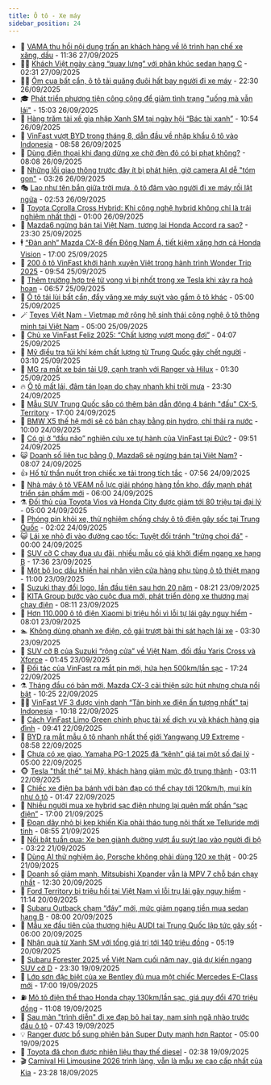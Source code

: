 ```yaml
---
title: Ô tô - Xe máy
sidebar_position: 24
---
```


<!-- dantri-o-to-xe-may:START -->
- 🤡 [VAMA thu hồi nội dung trấn an khách hàng về lộ trình hạn chế xe xăng, dầu](https://dantri.com.vn/o-to-xe-may/vama-thu-hoi-noi-dung-tran-an-khach-hang-ve-lo-trinh-han-che-xe-xang-dau-20250927000642537.htm) - 11:36 27/09/2025
- 🧑‍💻 [Khách Việt ngày càng “quay lưng” với phân khúc sedan hạng C](https://dantri.com.vn/o-to-xe-may/khach-viet-ngay-cang-quay-lung-voi-phan-khuc-sedan-hang-c-20250926170851180.htm) - 02:31 27/09/2025
- 🧑‍💻 [Ôm cua bất cẩn, ô tô tải quăng đuôi hất bay người đi xe máy](https://dantri.com.vn/o-to-xe-may/om-cua-bat-can-o-to-tai-quang-duoi-hat-bay-nguoi-di-xe-may-20250926155034232.htm) - 22:30 26/09/2025
- 🎓 [Phát triển phương tiện công cộng để giảm tình trạng &quot;uống mà vẫn lái&quot;](https://dantri.com.vn/o-to-xe-may/phat-trien-phuong-tien-cong-cong-de-giam-tinh-trang-uong-ma-van-lai-20250926200712553.htm) - 15:03 26/09/2025
- 🌊 [Hàng trăm tài xế gia nhập Xanh SM tại ngày hội “Bác tài xanh”](https://dantri.com.vn/o-to-xe-may/hang-tram-tai-xe-gia-nhap-xanh-sm-tai-ngay-hoi-bac-tai-xanh-20250926173126076.htm) - 10:54 26/09/2025
- 🥷 [VinFast vượt BYD trong tháng 8, dẫn đầu về nhập khẩu ô tô vào Indonesia](https://dantri.com.vn/o-to-xe-may/vinfast-vuot-byd-trong-thang-8-dan-dau-ve-nhap-khau-o-to-vao-indonesia-20250926114034685.htm) - 08:58 26/09/2025
- 🤩 [Dùng điện thoại khi đang dừng xe chờ đèn đỏ có bị phạt không?](https://dantri.com.vn/o-to-xe-may/dung-dien-thoai-khi-dang-dung-xe-cho-den-do-co-bi-phat-khong-20250926114950187.htm) - 08:08 26/09/2025
- 🫶 [Những lỗi giao thông trước đây ít bị phát hiện, giờ camera AI dễ &quot;tóm gọn&quot;](https://dantri.com.vn/o-to-xe-may/nhung-loi-giao-thong-truoc-day-it-bi-phat-hien-gio-camera-ai-de-tom-gon-20250925175957554.htm) - 03:26 26/09/2025
- 🎭 [Lao như tên bắn giữa trời mưa, ô tô đâm vào người đi xe máy rồi lật ngửa](https://dantri.com.vn/o-to-xe-may/lao-nhu-ten-ban-giua-troi-mua-o-to-dam-vao-nguoi-di-xe-may-roi-lat-ngua-20250926083949094.htm) - 02:53 26/09/2025
- 🌁 [Toyota Corolla Cross Hybrid: Khi công nghệ hybrid không chỉ là trải nghiệm nhất thời](https://dantri.com.vn/o-to-xe-may/toyota-corolla-cross-hybrid-khi-cong-nghe-hybrid-khong-chi-la-trai-nghiem-nhat-thoi-20250925163012432.htm) - 01:00 26/09/2025
- 🦩 [Mazda6 ngừng bán tại Việt Nam, tương lai Honda Accord ra sao?](https://dantri.com.vn/o-to-xe-may/mazda6-ngung-ban-tai-viet-nam-tuong-lai-honda-accord-ra-sao-20250925141243880.htm) - 23:30 25/09/2025
- 🕴 [“Đàn anh” Mazda CX-8 đến Đông Nam Á, tiết kiệm xăng hơn cả Honda Vision](https://dantri.com.vn/o-to-xe-may/dan-anh-mazda-cx-8-den-dong-nam-a-tiet-kiem-xang-hon-ca-honda-vision-20250925213659917.htm) - 17:00 25/09/2025
- 🎡 [200 ô tô VinFast khởi hành xuyên Việt trong hành trình Wonder Trip 2025](https://dantri.com.vn/o-to-xe-may/200-o-to-vinfast-khoi-hanh-xuyen-viet-trong-hanh-trinh-wonder-trip-2025-20250925164312950.htm) - 09:54 25/09/2025
- 📝 [Thêm trường hợp trẻ tử vong vì bị nhốt trong xe Tesla khi xảy ra hoả hoạn](https://dantri.com.vn/o-to-xe-may/them-truong-hop-tre-tu-vong-vi-bi-nhot-trong-xe-tesla-khi-xay-ra-hoa-hoan-20250925102500087.htm) - 06:57 25/09/2025
- 🧐 [Ô tô tải lùi bất cẩn, đẩy văng xe máy suýt vào gầm ô tô khác](https://dantri.com.vn/o-to-xe-may/o-to-tai-lui-bat-can-day-vang-xe-may-suyt-vao-gam-o-to-khac-20250925004630927.htm) - 05:00 25/09/2025
- 🪄 [Teyes Việt Nam - Vietmap mở rộng hệ sinh thái công nghệ ô tô thông minh tại Việt Nam](https://dantri.com.vn/o-to-xe-may/teyes-viet-nam-vietmap-mo-rong-he-sinh-thai-cong-nghe-o-to-thong-minh-tai-viet-nam-20250924134856443.htm) - 05:00 25/09/2025
- 🧰 [Chủ xe VinFast Feliz 2025: “Chất lượng vượt mong đợi”](https://dantri.com.vn/o-to-xe-may/chu-xe-vinfast-feliz-2025-chat-luong-vuot-mong-doi-20250925103844407.htm) - 04:07 25/09/2025
- 🚀 [Mỹ điều tra túi khí kém chất lượng từ Trung Quốc gây chết người](https://dantri.com.vn/o-to-xe-may/my-dieu-tra-tui-khi-kem-chat-luong-tu-trung-quoc-gay-chet-nguoi-20250925085300737.htm) - 03:10 25/09/2025
- 💪 [MG ra mắt xe bán tải U9, cạnh tranh với Ranger và Hilux](https://dantri.com.vn/o-to-xe-may/mg-ra-mat-xe-ban-tai-u9-canh-tranh-voi-ranger-va-hilux-20250924155944987.htm) - 01:30 25/09/2025
- 🔥 [Ô tô mất lái, đâm tán loạn do chạy nhanh khi trời mưa](https://dantri.com.vn/o-to-xe-may/o-to-mat-lai-dam-tan-loan-do-chay-nhanh-khi-troi-mua-20250924175849368.htm) - 23:30 24/09/2025
- 🐲 [Mẫu SUV Trung Quốc sắp có thêm bản dẫn động 4 bánh &quot;đấu&quot; CX-5, Territory](https://dantri.com.vn/o-to-xe-may/mau-suv-trung-quoc-sap-co-them-ban-dan-dong-4-banh-dau-cx-5-territory-20250924153835426.htm) - 17:00 24/09/2025
- 🌋 [BMW X5 thế hệ mới sẽ có bản chạy bằng pin hydro, chỉ thải ra nước](https://dantri.com.vn/o-to-xe-may/bmw-x5-the-he-moi-se-co-ban-chay-bang-pin-hydro-chi-thai-ra-nuoc-20250924132713154.htm) - 10:00 24/09/2025
- 🤩 [Có gì ở “đầu não” nghiên cứu xe tự hành của VinFast tại Đức?](https://dantri.com.vn/o-to-xe-may/co-gi-o-dau-nao-nghien-cuu-xe-tu-hanh-cua-vinfast-tai-duc-20250924162712517.htm) - 09:51 24/09/2025
- 😺 [Doanh số liên tục bằng 0, Mazda6 sẽ ngừng bán tại Việt Nam?](https://dantri.com.vn/o-to-xe-may/doanh-so-lien-tuc-bang-0-mazda6-se-ngung-ban-tai-viet-nam-20250924142801887.htm) - 08:07 24/09/2025
- 👍 [Hố tử thần nuốt trọn chiếc xe tải trong tích tắc](https://dantri.com.vn/o-to-xe-may/ho-tu-than-nuot-tron-chiec-xe-tai-trong-tich-tac-20250924142456497.htm) - 07:56 24/09/2025
- 🎃 [Nhà máy ô tô VEAM nỗ lực giải phóng hàng tồn kho, đẩy mạnh phát triển sản phẩm mới](https://dantri.com.vn/o-to-xe-may/nha-may-o-to-veam-no-luc-giai-phong-hang-ton-kho-day-manh-phat-trien-san-pham-moi-20250924114956131.htm) - 06:00 24/09/2025
- ⚗️ [Đối thủ của Toyota Vios và Honda City được giảm tới 80 triệu tại đại lý](https://dantri.com.vn/o-to-xe-may/doi-thu-cua-toyota-vios-va-honda-city-duoc-giam-toi-80-trieu-tai-dai-ly-20250923154406495.htm) - 05:00 24/09/2025
- 🦄 [Phóng pin khỏi xe, thử nghiệm chống cháy ô tô điện gây sốc tại Trung Quốc](https://dantri.com.vn/o-to-xe-may/phong-pin-khoi-xe-thu-nghiem-chong-chay-o-to-dien-gay-soc-tai-trung-quoc-20250924085231265.htm) - 02:02 24/09/2025
- 😺 [Lái xe nhỏ đi vào đường cao tốc: Tuyệt đối tránh &quot;trứng chọi đá&quot;](https://dantri.com.vn/o-to-xe-may/lai-xe-nho-di-vao-duong-cao-toc-tuyet-doi-tranh-trung-choi-da-20250923163852180.htm) - 00:00 24/09/2025
- 💼 [SUV cỡ C chạy đua ưu đãi, nhiều mẫu có giá khởi điểm ngang xe hạng B](https://dantri.com.vn/o-to-xe-may/suv-co-c-chay-dua-uu-dai-nhieu-mau-co-gia-khoi-diem-ngang-xe-hang-b-20250923105024772.htm) - 17:36 23/09/2025
- 💃 [Một bộ lọc dầu khiến hai nhân viên cửa hàng phụ tùng ô tô thiệt mạng](https://dantri.com.vn/o-to-xe-may/mot-bo-loc-dau-khien-hai-nhan-vien-cua-hang-phu-tung-o-to-thiet-mang-20250923153707364.htm) - 11:00 23/09/2025
- 🚀 [Suzuki thay đổi logo, lần đầu tiên sau hơn 20 năm](https://dantri.com.vn/o-to-xe-may/suzuki-thay-doi-logo-lan-dau-tien-sau-hon-20-nam-20250923103758083.htm) - 08:21 23/09/2025
- 🤩 [KITA Group bước vào cuộc đua mới, phát triển dòng xe thương mại chạy điện](https://dantri.com.vn/o-to-xe-may/kita-group-buoc-vao-cuoc-dua-moi-phat-trien-dong-xe-thuong-mai-chay-dien-20250923150450428.htm) - 08:11 23/09/2025
- 💪 [Hơn 110.000 ô tô điện Xiaomi bị triệu hồi vì lỗi tự lái gây nguy hiểm](https://dantri.com.vn/o-to-xe-may/hon-110000-o-to-dien-xiaomi-bi-trieu-hoi-vi-loi-tu-lai-gay-nguy-hiem-20250923124803105.htm) - 08:01 23/09/2025
- 🏊 [Không dùng phanh xe điện, cô gái trượt bài thi sát hạch lái xe](https://dantri.com.vn/o-to-xe-may/khong-dung-phanh-xe-dien-co-gai-truot-bai-thi-sat-hach-lai-xe-20250923084402369.htm) - 03:30 23/09/2025
- 💄 [SUV cỡ B của Suzuki “rộng cửa” về Việt Nam, đối đầu Yaris Cross và Xforce](https://dantri.com.vn/o-to-xe-may/suv-co-b-cua-suzuki-rong-cua-ve-viet-nam-doi-dau-yaris-cross-va-xforce-20250923084323432.htm) - 01:45 23/09/2025
- 👺 [Đối tác của VinFast ra mắt pin mới, hứa hẹn 500km/lần sạc](https://dantri.com.vn/o-to-xe-may/doi-tac-cua-vinfast-ra-mat-pin-moi-hua-hen-500kmlan-sac-20250922233705781.htm) - 17:24 22/09/2025
- ⚗️ [Tháng đầu có bản mới, Mazda CX-3 cải thiện sức hút nhưng chưa nổi bật](https://dantri.com.vn/o-to-xe-may/thang-dau-co-ban-moi-mazda-cx-3-cai-thien-suc-hut-nhung-chua-noi-bat-20250922123915854.htm) - 10:25 22/09/2025
- 🧑‍🏫 [VinFast VF 3 được vinh danh “Tân binh xe điện ấn tượng nhất&quot; tại Indonesia](https://dantri.com.vn/o-to-xe-may/vinfast-vf-3-duoc-vinh-danh-tan-binh-xe-dien-an-tuong-nhat-tai-indonesia-20250922164258098.htm) - 10:18 22/09/2025
- 🦒 [Cách VinFast Limo Green chinh phục tài xế dịch vụ và khách hàng gia đình](https://dantri.com.vn/o-to-xe-may/cach-vinfast-limo-green-chinh-phuc-tai-xe-dich-vu-va-khach-hang-gia-dinh-20250922163456369.htm) - 09:41 22/09/2025
- 🐘 [BYD ra mắt mẫu ô tô nhanh nhất thế giới Yangwang U9 Extreme](https://dantri.com.vn/o-to-xe-may/byd-ra-mat-mau-o-to-nhanh-nhat-the-gioi-yangwang-u9-extreme-20250922120630919.htm) - 08:58 22/09/2025
- 🧠 [Chưa có xe giao, Yamaha PG-1 2025 đã “kênh” giá tại một số đại lý](https://dantri.com.vn/o-to-xe-may/chua-co-xe-giao-yamaha-pg-1-2025-da-kenh-gia-tai-mot-so-dai-ly-20250917220156666.htm) - 05:00 22/09/2025
- 🐵 [Tesla &quot;thất thế&quot; tại Mỹ, khách hàng giảm mức độ trung thành](https://dantri.com.vn/o-to-xe-may/tesla-that-the-tai-my-khach-hang-giam-muc-do-trung-thanh-20250922002657452.htm) - 03:11 22/09/2025
- 🤭 [Chiếc xe điện ba bánh với bàn đạp có thể chạy tới 120km/h, mui kín như ô tô](https://dantri.com.vn/o-to-xe-may/chiec-xe-dien-ba-banh-voi-ban-dap-co-the-chay-toi-120kmh-mui-kin-nhu-o-to-20250921234624032.htm) - 01:47 22/09/2025
- 🤠 [Nhiều người mua xe hybrid sạc điện nhưng lại quên mất phần “sạc điện”](https://dantri.com.vn/o-to-xe-may/nhieu-nguoi-mua-xe-hybrid-sac-dien-nhung-lai-quen-mat-phan-sac-dien-20250921172847283.htm) - 17:00 21/09/2025
- 🫶 [Đoạn dây nhỏ bị kẹp khiến Kia phải tháo tung nội thất xe Telluride mới tinh](https://dantri.com.vn/o-to-xe-may/doan-day-nho-bi-kep-khien-kia-phai-thao-tung-noi-that-xe-telluride-moi-tinh-20250921001651002.htm) - 08:55 21/09/2025
- 🚀 [Nổi bật tuần qua: Xe ben giành đường vượt ẩu suýt lao vào người đi bộ](https://dantri.com.vn/o-to-xe-may/noi-bat-tuan-qua-xe-ben-gianh-duong-vuot-au-suyt-lao-vao-nguoi-di-bo-20250921100701256.htm) - 03:22 21/09/2025
- 🎊 [Dùng AI thử nghiệm ảo, Porsche không phải dùng 120 xe thật](https://dantri.com.vn/o-to-xe-may/dung-ai-thu-nghiem-ao-porsche-khong-phai-dung-120-xe-that-20250920233943983.htm) - 00:25 21/09/2025
- 🦄 [Doanh số giảm mạnh, Mitsubishi Xpander vẫn là MPV 7 chỗ bán chạy nhất](https://dantri.com.vn/o-to-xe-may/doanh-so-giam-manh-mitsubishi-xpander-van-la-mpv-7-cho-ban-chay-nhat-20250920162739881.htm) - 12:30 20/09/2025
- 🥷 [Ford Territory bị triệu hồi tại Việt Nam vì lỗi trụ lái gây nguy hiểm](https://dantri.com.vn/o-to-xe-may/ford-territory-bi-trieu-hoi-tai-viet-nam-vi-loi-tru-lai-gay-nguy-hiem-20250920165453117.htm) - 11:14 20/09/2025
- 🦏 [Subaru Outback chạm “đáy” mới, mức giảm ngang tiền mua sedan hạng B](https://dantri.com.vn/o-to-xe-may/subaru-outback-cham-day-moi-muc-giam-ngang-tien-mua-sedan-hang-b-20250918005738381.htm) - 08:00 20/09/2025
- 🤗 [Mẫu xe đầu tiên của thương hiệu AUDI tại Trung Quốc lập tức gây sốt](https://dantri.com.vn/o-to-xe-may/mau-xe-dau-tien-cua-thuong-hieu-audi-tai-trung-quoc-lap-tuc-gay-sot-20250920001022608.htm) - 06:00 20/09/2025
- 🐲 [Nhận quà từ Xanh SM với tổng giá trị tới 140 triệu đồng](https://dantri.com.vn/o-to-xe-may/nhan-qua-tu-xanh-sm-voi-tong-gia-tri-toi-140-trieu-dong-20250920112759695.htm) - 05:19 20/09/2025
- 🤭 [Subaru Forester 2025 về Việt Nam cuối năm nay, giá dự kiến ngang SUV cỡ D](https://dantri.com.vn/o-to-xe-may/subaru-forester-2025-ve-viet-nam-cuoi-nam-nay-gia-du-kien-ngang-suv-co-d-20250917130253775.htm) - 23:30 19/09/2025
- 🐻 [Lớp sơn đặc biệt của xe Bentley đủ mua một chiếc Mercedes E-Class mới](https://dantri.com.vn/o-to-xe-may/lop-son-dac-biet-cua-xe-bentley-du-mua-mot-chiec-mercedes-e-class-moi-20250919152717863.htm) - 17:00 19/09/2025
- ⛽️ [Mô tô điện thể thao Honda chạy 130km/lần sạc, giá quy đổi 470 triệu đồng](https://dantri.com.vn/o-to-xe-may/mo-to-dien-the-thao-honda-chay-130kmlan-sac-gia-quy-doi-470-trieu-dong-20250919175832173.htm) - 11:08 19/09/2025
- 🫣 [Sau màn &quot;trình diễn&quot; đi xe đạp bỏ hai tay, nam sinh ngã nhào trước đầu ô tô](https://dantri.com.vn/o-to-xe-may/sau-man-trinh-dien-di-xe-dap-bo-hai-tay-nam-sinh-nga-nhao-truoc-dau-o-to-20250919120823230.htm) - 07:43 19/09/2025
- 💡 [Ranger được bổ sung phiên bản Super Duty mạnh hơn Raptor](https://dantri.com.vn/o-to-xe-may/ranger-duoc-bo-sung-phien-ban-super-duty-manh-hon-raptor-20250919000336968.htm) - 05:00 19/09/2025
- 💪 [Toyota đã chọn được nhiên liệu thay thế diesel](https://dantri.com.vn/o-to-xe-may/toyota-da-chon-duoc-nhien-lieu-thay-the-diesel-20250918081755765.htm) - 02:38 19/09/2025
- 🎬 [Carnival Hi Limousine 2026 trình làng, vẫn là mẫu xe cao cấp nhất của Kia](https://dantri.com.vn/o-to-xe-may/carnival-hi-limousine-2026-trinh-lang-van-la-mau-xe-cao-cap-nhat-cua-kia-20250918171049782.htm) - 23:28 18/09/2025<!-- dantri-o-to-xe-may:END -->
